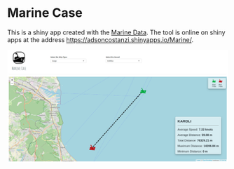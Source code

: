 
<!-- README.md is generated from README.Rmd. Please edit that file -->

# Marine Case

<!-- badges: start -->
<!-- badges: end -->

This is a shiny app created with the [Marine
Data](https://drive.google.com/file/d/1IeaDpJNqfgUZzGdQmR6cz2H3EQ3_QfCV/view).
The tool is online on shiny apps at the address
<https://adsoncostanzi.shinyapps.io/Marine/>.

![](app/www/img/tool.png)
